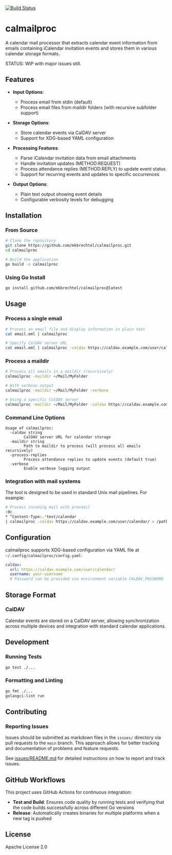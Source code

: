 [![Build Status](https://github.com/mkbrechtel/calmailproc/actions/workflows/test-build.yml/badge.svg)](https://github.com/mkbrechtel/calmailproc/actions/workflows/test-build.yml)

# calmailproc

A calendar mail processor that extracts calendar event information from emails containing iCalendar invitation events and stores them in various calendar storage formats.

STATUS: WIP with major issues still.

## Features

- **Input Options**:
  - Process email from stdin (default)
  - Process email files from maildir folders (with recursive subfolder support)
  
- **Storage Options**:
  - Store calendar events via CalDAV server
  - Support for XDG-based YAML configuration

- **Processing Features**:
  - Parse iCalendar invitation data from email attachments
  - Handle invitation updates (METHOD:REQUEST)
  - Process attendance replies (METHOD:REPLY) to update event status
  - Support for recurring events and updates to specific occurrences
  
- **Output Options**:
  - Plain text output showing event details
  - Configurable verbosity levels for debugging
  
## Installation

### From Source

```bash
# Clone the repository
git clone https://github.com/mkbrechtel/calmailproc.git
cd calmailproc

# Build the application
go build -o calmailproc
```

### Using Go Install

```bash
go install github.com/mkbrechtel/calmailproc@latest
```

## Usage

### Process a single email

```bash
# Process an email file and display information in plain text
cat email.eml | calmailproc

# Specify CalDAV server URL
cat email.eml | calmailproc -caldav https://caldav.example.com/user/calendar/
```

### Process a maildir

```bash
# Process all emails in a maildir (recursively)
calmailproc -maildir ~/Mail/MyFolder

# With verbose output
calmailproc -maildir ~/Mail/MyFolder -verbose

# Using a specific CalDAV server
calmailproc -maildir ~/Mail/MyFolder -caldav https://caldav.example.com/user/calendar/
```

### Command Line Options

```
Usage of calmailproc:
  -caldav string
        CalDAV server URL for calendar storage
  -maildir string
        Path to maildir to process (will process all emails recursively)
  -process-replies
        Process attendance replies to update events (default true)
  -verbose
        Enable verbose logging output
```

### Integration with mail systems

The tool is designed to be used in standard Unix mail pipelines. For example:

```bash
# Process incoming mail with procmail
:0c
* ^Content-Type:.*text/calendar
| calmailproc -caldav https://caldav.example.com/user/calendar/ > /path/to/logs/calendar.log
```

## Configuration

calmailproc supports XDG-based configuration via YAML file at `~/.config/calmailproc/config.yaml`:

```yaml
caldav:
  url: https://caldav.example.com/user/calendar/
  username: your-username
  # Password can be provided via environment variable CALDAV_PASSWORD
```

## Storage Format

### CalDAV

Calendar events are stored on a CalDAV server, allowing synchronization across multiple devices and integration with standard calendar applications.

## Development

### Running Tests

```bash
go test ./...
```

### Formatting and Linting

```bash
go fmt ./...
golangci-lint run
```

## Contributing

### Reporting Issues

Issues should be submitted as markdown files in the `issues/` directory via pull requests to the `main` branch. This approach allows for better tracking and documentation of problems and feature requests.

See [issues/README.md](issues/README.md) for detailed instructions on how to report and track issues.

## GitHub Workflows

This project uses GitHub Actions for continuous integration:

- **Test and Build**: Ensures code quality by running tests and verifying that the code builds successfully across different Go versions
- **Release**: Automatically creates binaries for multiple platforms when a new tag is pushed

## License

Apache License 2.0
